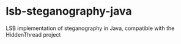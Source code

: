 # lsb-steganography-java
LSB implementation of steganography in Java, compatible with the HiddenThread project
